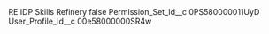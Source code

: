 <?xml version="1.0" encoding="UTF-8"?>
<CustomMetadata xmlns="http://soap.sforce.com/2006/04/metadata" xmlns:xsi="http://www.w3.org/2001/XMLSchema-instance" xmlns:xsd="http://www.w3.org/2001/XMLSchema">
    <label>RE IDP Skills Refinery</label>
    <protected>false</protected>
    <values>
        <field>Permission_Set_Id__c</field>
        <value xsi:type="xsd:string">0PS580000011UyD</value>
    </values>
    <values>
        <field>User_Profile_Id__c</field>
        <value xsi:type="xsd:string">00e58000000SR4w</value>
    </values>
</CustomMetadata>
